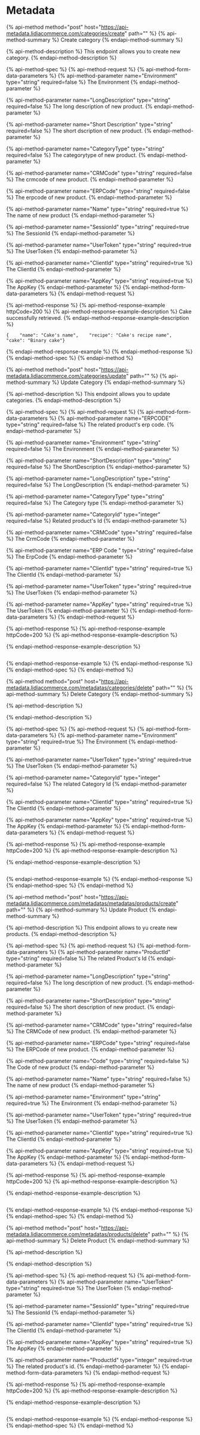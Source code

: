 # Metadata

{% api-method method="post" host="https://api-metadata.lidiacommerce.com/categories/create" path="" %}
{% api-method-summary %}
Create category
{% endapi-method-summary %}

{% api-method-description %}
This endpoint allows you to create new category.
{% endapi-method-description %}

{% api-method-spec %}
{% api-method-request %}
{% api-method-form-data-parameters %}
{% api-method-parameter name="Environment" type="string" required=false %}
The Environment
{% endapi-method-parameter %}

{% api-method-parameter name="LongDescription" type="string" required=false %}
The long description of new product.
{% endapi-method-parameter %}

{% api-method-parameter name="Short Description" type="string" required=false %}
The short dscription of new product.
{% endapi-method-parameter %}

{% api-method-parameter name="CategoryType" type="string" required=false %}
The categorytype of new product.
{% endapi-method-parameter %}

{% api-method-parameter name="CRMCode" type="string" required=false %}
The crmcode of new product.
{% endapi-method-parameter %}

{% api-method-parameter name="ERPCode" type="string" required=false %}
The erpcode of new product.
{% endapi-method-parameter %}

{% api-method-parameter name="Name" type="string" required=true %}
The name of new product
{% endapi-method-parameter %}

{% api-method-parameter name="SessionId" type="string" required=true %}
The SessionId
{% endapi-method-parameter %}

{% api-method-parameter name="UserToken" type="string" required=true %}
The UserToken
{% endapi-method-parameter %}

{% api-method-parameter name="ClientId" type="string" required=true %}
The ClientId
{% endapi-method-parameter %}

{% api-method-parameter name="AppKey" type="string" required=true %}
The AppKey
{% endapi-method-parameter %}
{% endapi-method-form-data-parameters %}
{% endapi-method-request %}

{% api-method-response %}
{% api-method-response-example httpCode=200 %}
{% api-method-response-example-description %}
Cake successfully retrieved.
{% endapi-method-response-example-description %}

```text
{    "name": "Cake's name",    "recipe": "Cake's recipe name",    "cake": "Binary cake"}
```
{% endapi-method-response-example %}
{% endapi-method-response %}
{% endapi-method-spec %}
{% endapi-method %}

{% api-method method="post" host="https://api-metadata.lidiacommerce.com/categories/update" path="" %}
{% api-method-summary %}
Update Category
{% endapi-method-summary %}

{% api-method-description %}
This endpoint allows you to update categories.
{% endapi-method-description %}

{% api-method-spec %}
{% api-method-request %}
{% api-method-form-data-parameters %}
{% api-method-parameter name="ERPCODE" type="string" required=false %}
The related product's erp code.
{% endapi-method-parameter %}

{% api-method-parameter name="Environment" type="string" required=false %}
The Environment
{% endapi-method-parameter %}

{% api-method-parameter name="ShortDescription" type="string" required=false %}
The ShortDescription
{% endapi-method-parameter %}

{% api-method-parameter name="LongDescription" type="string" required=false %}
The LongDescription
{% endapi-method-parameter %}

{% api-method-parameter name="CategoryType" type="string" required=false %}
The Category type
{% endapi-method-parameter %}

{% api-method-parameter name="CategoryId" type="integer" required=false %}
Related product's Id
{% endapi-method-parameter %}

{% api-method-parameter name="CRMCode" type="string" required=false %}
The CrmCode
{% endapi-method-parameter %}

{% api-method-parameter name="ERP Code " type="string" required=false %}
The ErpCode
{% endapi-method-parameter %}

{% api-method-parameter name="ClientId" type="string" required=true %}
The ClientId
{% endapi-method-parameter %}

{% api-method-parameter name="UserToken" type="string" required=true %}
The UserToken
{% endapi-method-parameter %}

{% api-method-parameter name="AppKey" type="string" required=true %}
The UserToken
{% endapi-method-parameter %}
{% endapi-method-form-data-parameters %}
{% endapi-method-request %}

{% api-method-response %}
{% api-method-response-example httpCode=200 %}
{% api-method-response-example-description %}

{% endapi-method-response-example-description %}

```text

```
{% endapi-method-response-example %}
{% endapi-method-response %}
{% endapi-method-spec %}
{% endapi-method %}

{% api-method method="post" host="https://api-metadata.lidiacommerce.com/metadatas/categories/delete" path="" %}
{% api-method-summary %}
Delete Category
{% endapi-method-summary %}

{% api-method-description %}

{% endapi-method-description %}

{% api-method-spec %}
{% api-method-request %}
{% api-method-form-data-parameters %}
{% api-method-parameter name="Environment" type="string" required=true %}
The Environment
{% endapi-method-parameter %}

{% api-method-parameter name="UserToken" type="string" required=true %}
The UserToken
{% endapi-method-parameter %}

{% api-method-parameter name="CategoryId" type="integer" required=false %}
The related Category Id
{% endapi-method-parameter %}

{% api-method-parameter name="ClientId" type="string" required=true %}
The ClientId
{% endapi-method-parameter %}

{% api-method-parameter name="AppKey" type="string" required=true %}
The AppKey
{% endapi-method-parameter %}
{% endapi-method-form-data-parameters %}
{% endapi-method-request %}

{% api-method-response %}
{% api-method-response-example httpCode=200 %}
{% api-method-response-example-description %}

{% endapi-method-response-example-description %}

```text

```
{% endapi-method-response-example %}
{% endapi-method-response %}
{% endapi-method-spec %}
{% endapi-method %}

{% api-method method="post" host="https://api-metadata.lidiacommerce.com/metadatas/metadatas/products/create" path="" %}
{% api-method-summary %}
Update Product
{% endapi-method-summary %}

{% api-method-description %}
This endpoint allows to yu create new products.
{% endapi-method-description %}

{% api-method-spec %}
{% api-method-request %}
{% api-method-form-data-parameters %}
{% api-method-parameter name="ProductId" type="string" required=false %}
The related Product's Id
{% endapi-method-parameter %}

{% api-method-parameter name="LongDescription" type="string" required=false %}
The long description of new product.
{% endapi-method-parameter %}

{% api-method-parameter name="ShortDescription" type="string" required=false %}
The short description of new product.
{% endapi-method-parameter %}

{% api-method-parameter name="CRMCode" type="string" required=false %}
The CRMCode of new product.
{% endapi-method-parameter %}

{% api-method-parameter name="ERPCode" type="string" required=false %}
The ERPCode of new product.
{% endapi-method-parameter %}

{% api-method-parameter name="Code" type="string" required=false %}
The Code of new product
{% endapi-method-parameter %}

{% api-method-parameter name="Name" type="string" required=false %}
The name of new product
{% endapi-method-parameter %}

{% api-method-parameter name="Environment" type="string" required=true %}
The Environment
{% endapi-method-parameter %}

{% api-method-parameter name="UserToken" type="string" required=true %}
The UserToken
{% endapi-method-parameter %}

{% api-method-parameter name="ClientId" type="string" required=true %}
The ClientId
{% endapi-method-parameter %}

{% api-method-parameter name="AppKey" type="string" required=true %}
The AppKey
{% endapi-method-parameter %}
{% endapi-method-form-data-parameters %}
{% endapi-method-request %}

{% api-method-response %}
{% api-method-response-example httpCode=200 %}
{% api-method-response-example-description %}

{% endapi-method-response-example-description %}

```text

```
{% endapi-method-response-example %}
{% endapi-method-response %}
{% endapi-method-spec %}
{% endapi-method %}

{% api-method method="post" host="https://api-metadata.lidiacommerce.com/metadatas/products/delete" path="" %}
{% api-method-summary %}
Delete Product
{% endapi-method-summary %}

{% api-method-description %}

{% endapi-method-description %}

{% api-method-spec %}
{% api-method-request %}
{% api-method-form-data-parameters %}
{% api-method-parameter name="UserToken" type="string" required=true %}
The UserToken
{% endapi-method-parameter %}

{% api-method-parameter name="SessionId" type="string" required=true %}
The SessionId
{% endapi-method-parameter %}

{% api-method-parameter name="ClientId" type="string" required=true %}
The ClientId
{% endapi-method-parameter %}

{% api-method-parameter name="AppKey" type="string" required=true %}
The AppKey
{% endapi-method-parameter %}

{% api-method-parameter name="ProductId" type="integer" required=true %}
The related product's id.
{% endapi-method-parameter %}
{% endapi-method-form-data-parameters %}
{% endapi-method-request %}

{% api-method-response %}
{% api-method-response-example httpCode=200 %}
{% api-method-response-example-description %}

{% endapi-method-response-example-description %}

```

```
{% endapi-method-response-example %}
{% endapi-method-response %}
{% endapi-method-spec %}
{% endapi-method %}

